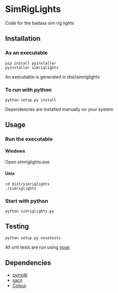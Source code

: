 # SimRigLights
Code for the badass sim rig lights

## Installation
### As an executable
```
pip install pyinstaller
pyinstaller simriglights
```
An executable is generated in dist/simriglights

### To run with python
```
python setup.py install
```
Dependencies are installed manually on your system

## Usage
### Run the executable
#### Windows
Open simriglights.exe

#### Unix
```
cd dist/simriglights
./simriglights
```
### Start with python
```
python simriglights.py
```

## Testing
```
python setup.py nosetests
```
All unit tests are run using [nose](https://nose.readthedocs.io/en/latest/testing.html)

## Dependencies
- [pyirsdk](https://github.com/kutu/pyirsdk)
- [sacn](https://github.com/Hundemeier/sacn)
- [Colour](https://github.com/vaab/colour)
